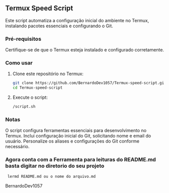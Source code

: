 ## Termux Speed Script

Este script automatiza a configuração inicial do ambiente no Termux, instalando pacotes essenciais e configurando o Git.

### Pré-requisitos

Certifique-se de que o Termux esteja instalado e configurado corretamente.

### Como usar

1. Clone este repositório no Termux:
   ```bash
   git clone https://github.com/BernardoDev1057/Termux-speed-script.git
   cd Termux-speed-script

2. Execute o script:
   ````bash
   /script.sh

### Notas
O script configura ferramentas essenciais para desenvolvimento no Termux.
Inclui configuração inicial do Git, solicitando nome e email do usuário.
Personalize os aliases e configurações do Git conforme necessário.

### Agora conta com a Ferramenta para leituras do README.md basta digitar no diretorio do seu projeto

```
 lermd README.md ou o nome do arquivo.md

```

BernardoDev1057

